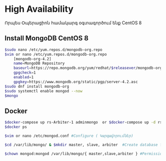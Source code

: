 # High Availability

Որպես Օպերացիոն համակարգ օգտագործում ենք CentOS 8

## Install MongoDB CentOS 8

```bash
$sudo nano /etc/yum.repos.d/mongodb-org.repo
$vim or nano /etc/yum.repos.d/mongodb-org.repo
    [mongodb-org-4.2]
    name=MongoDB Repository
    baseurl=https://repo.mongodb.org/yum/redhat/$releasever/mongodb-org/4.2/x86_64/
    gpgcheck=1
    enabled=1
    gpgkey=https://www.mongodb.org/static/pgp/server-4.2.asc
$sudo dnf install mongodb-org
$sudo systemctl enable mongod --now
$mongo


```

## Docker

```sh
$docker-compose up rs-Arbiter-1 adminmongo  or $docker-compose up -d rs-Arbiter-1 adminmongo
$docker ps
```

```sh
$vim or nano /etc/mongod.conf #Configure ( Կարգավորումներ)

$cd /var/lib/mongo/ & $mkdir master, slave, arbiter  #Create database folder ( Ստեզծել տվյալների բազայի ֆայլերի քարտացուցակ )

$chown mongod:mongod /var/lib/mongo/{ master,slave,arbiter } #Permissions ( Իրավունքներ )

```

